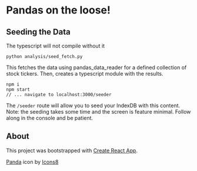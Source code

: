 # Pandas on the loose!

## Seeding the Data

The typescript will not compile without it

```
python analysis/seed_fetch.py
```

This fetches the data using pandas_data_reader for a defined collection of stock tickers. Then, creates a typescript module with the results.

```
npm i
npm start
// ... navigate to localhost:3000/seeder
```

The `/seeder` route will allow you to seed your IndexDB with this content. Note: the seeding takes some time and the screen is feature minimal. Follow along in the console and be patient.

## About

This project was bootstrapped with [Create React App](https://github.com/facebook/create-react-app).

<a target="_blank" href="https://icons8.com/icon/9219/panda">Panda</a> icon by <a target="_blank" href="https://icons8.com">Icons8</a>